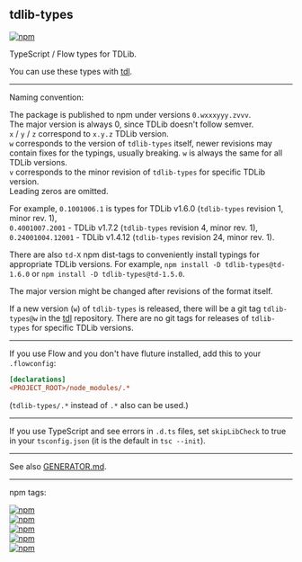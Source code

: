 ## tdlib-types

[![npm](https://img.shields.io/npm/v/tdlib-types.svg)](https://www.npmjs.com/package/tdlib-types)

TypeScript / Flow types for TDLib.

You can use these types with [tdl][].

---

Naming convention:

The package is published to npm under versions `0.wxxxyyy.zvvv`.<br>
The major version is always 0, since TDLib doesn't follow semver.<br>
`x` / `y` / `z` correspond to `x.y.z` TDLib version.<br>
`w` corresponds to the version of `tdlib-types` itself, newer revisions may contain fixes for the typings, usually breaking.
`w` is always the same for all TDLib versions.<br>
`v` corresponds to the minor revision of `tdlib-types` for specific TDLib version.<br>
Leading zeros are omitted.

For example, `0.1001006.1` is types for TDLib v1.6.0 (`tdlib-types` revision 1, minor rev. 1),<br>
`0.4001007.2001` - TDLib v1.7.2 (`tdlib-types` revision 4, minor rev. 1),<br>
`0.24001004.12001` - TDLib v1.4.12 (`tdlib-types` revision 24, minor rev. 1).

There are also `td-X` npm dist-tags to conveniently install typings for appropriate TDLib versions.
For example, `npm install -D tdlib-types@td-1.6.0` or `npm install -D tdlib-types@td-1.5.0`.

The major version might be changed after revisions of the format itself.

If a new version (`w`) of `tdlib-types` is released, there will be a git tag `tdlib-types@w` in the [tdl][] repository.
There are no git tags for releases of `tdlib-types` for specific TDLib versions.

---

If you use Flow and you don't have fluture installed, add this to your `.flowconfig`:

```ini
[declarations]
<PROJECT_ROOT>/node_modules/.*
```

(`tdlib-types/.*` instead of `.*` also can be used.)

---

If you use TypeScript and see errors in `.d.ts` files, set `skipLibCheck` to true in your `tsconfig.json` (it is the default in `tsc --init`).

---

[tdl]: https://github.com/Bannerets/tdl

See also [GENERATOR.md](GENERATOR.md).

---

npm tags:

[![npm](https://img.shields.io/npm/v/tdlib-types/latest.svg)](https://www.npmjs.com/package/tdlib-types)<br>
[![npm](https://img.shields.io/npm/v/tdlib-types/td-1.8.0.svg)](https://www.npmjs.com/package/tdlib-types/v/td-1.7.0)<br>
[![npm](https://img.shields.io/npm/v/tdlib-types/td-1.7.0.svg)](https://www.npmjs.com/package/tdlib-types/v/td-1.7.0)<br>
[![npm](https://img.shields.io/npm/v/tdlib-types/td-1.6.0.svg)](https://www.npmjs.com/package/tdlib-types/v/td-1.6.0)<br>
[![npm](https://img.shields.io/npm/v/tdlib-types/td-1.5.0.svg)](https://www.npmjs.com/package/tdlib-types/v/td-1.5.0)<br>
